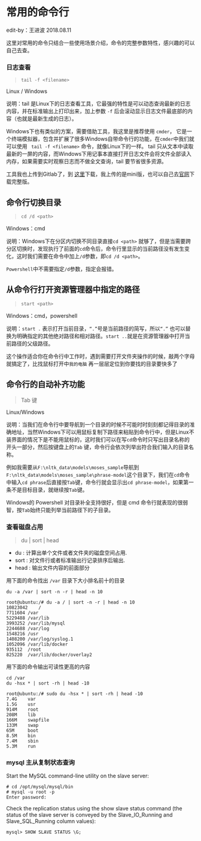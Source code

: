 # 常用的命令行

edit-by：王进波 2018.08.11

这里对常用的命令只结合一些使用场景介绍，命令的完整参数特性，感兴趣的可以自己去查。

### 日志查看

> `tail -f <filename> `

Linux / Windows

说明：tail 是Linux下的日志查看工具，它最强的特性是可以动态查询最新的日志内容，并在标准输出上打印出来，加上参数 `-f` 后会滚动显示日志文件最底部的内容（也就是最新生成的日志）。

Windows下也有类似的方案，需要借助工具，我这里是推荐使用 `cmder`， 它是一个终端模拟器，包含并扩展了很多Windows自带命令行的功能，在`cmder`中我们就可以使用 ` tail -f <filename>`  命令，就像Linux下的一样。
tail 只从文本中读取最新的一屏的内容，而Windows下用记事本直接打开日志文件会将文件全部读入内存，如果需要实时观察日志而不做全文查询，tail 要节省很多资源。

工具我也上传到Gitlab了，到 [这里](https://civpub.vicp.net:8443/wangjinbo/Svn-to-Git/blob/master/%E5%B7%A5%E5%85%B7/cmder_mini.zip)下载，我上传的是mini版，也可以自己去[官网](http://cmder.net/)下载完整版。

## 命令行切换目录

> `cd /d <path>`

Windows：cmd

说明：Windows下在分区内切换不同目录直接`cd <path>` 就够了，但是当需要跨分区切换时，发现执行了前面的`cd`命令后，命令行里显示的当前路径没有发生变化，这时我们需要在命令中加上`/d`参数，即`cd /d <path>`。

`Powershell`中不需要指定`/d`参数，指定会报错。

## 从命令行打开资源管理器中指定的路径

> `start <path>` 

Windows：cmd，powershell

说明：`start .` 表示打开当前目录，`“.”`号是当前路径的简写，所以`“.”` 也可以替换为明确指定的其他绝对路径和相对路径。`start ..`就是在资源管理器中打开当前路径的父级路径。

这个操作适合你在命令行中工作时，遇到需要打开文件夹操作的时候，敲两个字母就搞定了，比找鼠标打开中`我的电脑` 再一层层定位到你要找的目录要快多了

## 命令行的自动补齐功能

> Tab 键

Linux/Windows

说明：当我们在命令行中要导航到一个目录的时候不可能时时刻刻都记得目录的准确地址，当然Windows下可以用鼠标复制下路径来粘贴到命令行中，但是Linux不装界面的情况下是不能用鼠标的，这时我们可以在写`cd`命令时只写出目录名称的开头一部分，然后按键盘上的`Tab` 键，命令行会依次列举出符合我们输入的目录名称。

例如我需要从`F:\nltk_data\models\moses_sample`导航到`F:\nltk_data\models\moses_sample\phrase-model`这个目录下，我们在`cd`命令中输入`cd phrase`后直接按`Tab`键，命令行就会显示出`cd phrase-model`，如果第一条不是目标目录，就继续按`Tab`键。

Windows的 Powershell 对目录补全支持很好，但是 cmd 命令行就表现的很弱智，按`Tab`始终只能列举当前路径下的子目录。

### 查看磁盘占用

> du | sort | head

- du : 计算出单个文件或者文件夹的磁盘空间占用.
- sort : 对文件行或者标准输出行记录排序后输出.
- head : 输出文件内容的前面部分

用下面的命令找出 `/var` 目录下大小排名前十的目录

```shell
du -a /var | sort -n -r | head -n 10
```

```shell
root@ubuntu:/# du -a / | sort -n -r | head -n 10
10823042	/
7711604	/var
5229488	/var/lib
3993252	/var/lib/mysql
2244688	/var/log
1548216	/usr
1408200	/var/log/syslog.1
1052096	/var/lib/docker
935112	/root
825220	/var/lib/docker/overlay2
```

用下面的命令输出可读性更高的内容

```shell
cd /var
du -hsx * | sort -rh | head -10
```

```sehll
root@ubuntu:/# sudo du -hsx * | sort -rh | head -10
7.4G	var
1.5G	usr
914M	root
208M	lib
166M	swapfile
133M	swap
65M		boot
8.5M	bin
7.4M	sbin
5.3M	run
```

### mysql 主从复制状态查询

Start the MySQL command-line utility on the slave server:

```shell
# cd /opt/mysql/mysql/bin
# mysql -u root -p
Enter password:
```

Check the replication status using the show slave status command (the status of the slave server is conveyed by the Slave_IO_Running and Slave_SQL_Running column values):

```shell
mysql> SHOW SLAVE STATUS \G;
```

